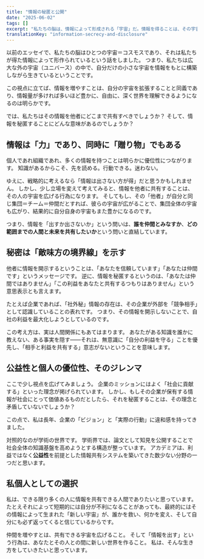 ```yaml
---
title: "情報の秘匿と公開"
date: "2025-06-02"
tags: []
excerpt: "私たちの脳は、情報によって形成される「宇宙」だ。情報を得ることは、その宇宙を拡張する行為であり、他者との共有は宇宙の融合を意味する。では、私たちはその情報をどこまで共有すべきか？　仲間と敵の境界線は、どこに引かれるべきか？"
translationKey: "information-secrecy-and-disclosure"
---
```


以前のエッセイで、私たちの脳はひとつの宇宙＝コスモスであり、それは私たちが得た情報によって形作られているという話をしました。
つまり、私たちは広大な外の宇宙（ユニバース）の中で、自分だけの小さな宇宙を情報をもとに構築しながら生きているということです。

この視点に立てば、情報を増やすことは、自分の宇宙を拡張することと同義であり、情報量が多ければ多いほど豊かに、自由に、深く世界を理解できるようになるのは明らかです。

では、私たちはその情報を他者にどこまで共有すべきでしょうか？
そして、情報を秘匿することにどんな意味があるのでしょうか？

## 情報は「力」であり、同時に「贈り物」でもある

個人であれ組織であれ、多くの情報を持つことは明らかに優位性につながります。
知識があるからこそ、先を読める。行動できる。迷わない。

ゆえに、戦略的に考えるなら「情報は出さない方が得」だと思うかもしれません。
しかし、少し立場を変えて考えてみると、情報を他者に共有することは、その人の宇宙を広げる行為になります。
そしてもし、その「他者」が自分と同じ集団＝チーム＝仲間だとすれば、彼らの宇宙が広がることで、集団全体の宇宙も広がり、結果的に自分自身の宇宙もまた豊かになるのです。

つまり、情報を「出すか出さないか」という問いは、**誰を仲間とみなすか**、**どの範囲までの人間と未来を共有したいか**という問いと直結しています。

## 秘密は「敵味方の境界線」を示す

他者に情報を開示するということは、「あなたを信頼しています」「あなたは仲間です」というメッセージです。
逆に、情報を秘匿するというのは、「あなたは仲間ではありません」「この利益をあなたと共有するつもりはありません」という意思表示とも言えます。

たとえば企業であれば、「社外秘」情報の存在は、その企業が外部を「競争相手」として認識していることの表れです。
つまり、その情報を開示しないことで、自社の利益を最大化しようとしているのです。

この考え方は、実は人間関係にもあてはまります。
あなたがある知識を誰かに教えない、ある事実を隠す――それは、無意識に「自分の利益を守る」ことを優先し、「相手と利益を共有する」意志がないということを意味します。

## 公益性と個人の優位性、そのジレンマ

ここで少し視点を広げてみましょう。
企業のミッションにはよく「社会に貢献する」といった理念が掲げられています。
しかし、もしその企業が保有する情報が社会にとって価値あるものだとしたら、それを秘匿することは、その理念と矛盾していないでしょうか？

この点で、私は長年、企業の「ビジョン」と「実際の行動」に違和感を持ってきました。

対照的なのが学術の世界です。
学術界では、論文として知見を公開することで社会全体の知識基盤を高めようとする構造が整っています。
アカデミアは、利益ではなく**公益性**を前提とした情報共有システムを築いてきた数少ない分野の一つだと思います。

## 私個人としての選択

私は、できる限り多くの人に情報を共有できる人間でありたいと思っています。
たとえそれによって短期的には自分が不利になることがあっても、最終的にはその情報によって生まれた「新しい宇宙」が、誰かを救い、何かを変え、そして自分にも必ず返ってくると信じているからです。

仲間を増やすとは、共有できる宇宙を広げること。
そして「情報を出す」という行為は、あなたとその人との間に新しい世界を作ること。
私は、そんな生き方をしていきたいと思っています。
